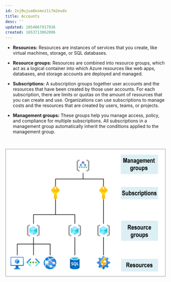 ```yaml
---
id: 2xj0ujua0osmxz1i7m2eudx
title: Accounts
desc: ''
updated: 1654067917936
created: 1653713062006
---
```


- **Resources:** Resources are instances of services that you create, like virtual machines, storage, or SQL databases.

- **Resource groups:** Resources are combined into resource groups, which act as a logical container into which Azure resources like web apps, databases, and storage accounts are deployed and managed.

- **Subscriptions:** A subscription groups together user accounts and the resources that have been created by those user accounts. For each subscription, there are limits or quotas on the amount of resources that you can create and use. Organizations can use subscriptions to manage costs and the resources that are created by users, teams, or projects.

- **Management groups:** These groups help you manage access, policy, and compliance for multiple subscriptions. All subscriptions in a management group automatically inherit the conditions applied to the management group.

</br>


![Accounts Hierarchy](assets/images/azure-account-hierarchy.png)
